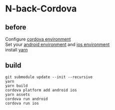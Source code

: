 # N-back-Cordova
## before

Configure [cordova environment](http://cordova.apache.org/docs/en/latest/)  
Set your [android environment](http://cordova.apache.org/docs/en/latest/guide/platforms/android/index.html) and [ios environment](http://cordova.apache.org/docs/en/latest/guide/platforms/ios/index.html)  
install  [yarn](https://yarnpkg.com/)

## build

```
git submodule update --init --recursive
yarn
yarn build
cordova platform add android ios
yarn assets
cordova run android
cordova run ios
```
